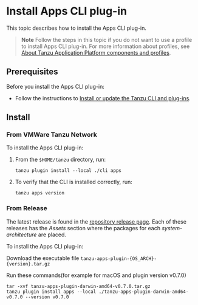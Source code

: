 # Install Apps CLI plug-in

This topic describes how to install the Apps CLI plug-in.

> **Note** Follow the steps in this topic if you do not want to use a profile to install Apps CLI plug-in.
> For more information about profiles, see [About Tanzu Application Platform components and profiles](../../about-package-profiles.hbs.md).

## <a id='prereqs'></a>Prerequisites

Before you install the Apps CLI plug-in:

- Follow the instructions to [Install or update the Tanzu CLI and plug-ins](../../install-tanzu-cli.md#cli-and-plugin).

## <a id='Install'></a>Install

### <a id=”from-tap-net”></a>From VMWare Tanzu Network

To install the Apps CLI plug-in:

1. From the `$HOME/tanzu` directory, run:

    ```console
    tanzu plugin install --local ./cli apps
    ```

2. To verify that the CLI is installed correctly, run:

    ```console
    tanzu apps version
    ```

### <a id=”from-release”></a>From Release

The latest release is found in the [repository release page](https://github.com/vmware-tanzu/apps-cli-plugin/releases/).
Each of these releases has the *Assets* section where the packages for each *system-architecture*
are placed.

To install the Apps CLI plug-in:

Download the executable file  `tanzu-apps-plugin-{OS_ARCH}-{version}.tar.gz`

Run these commands(for example for macOS and plugin version v0.7.0)

```console
tar -xvf tanzu-apps-plugin-darwin-amd64-v0.7.0.tar.gz
tanzu plugin install apps --local ./tanzu-apps-plugin-darwin-amd64-v0.7.0 --version v0.7.0
```
